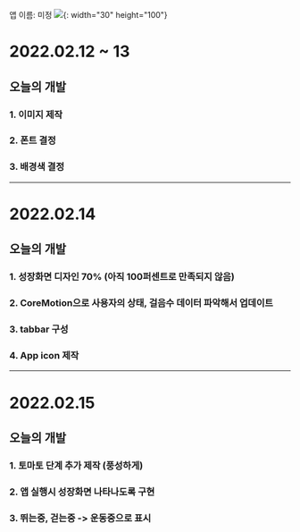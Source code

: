 앱 이름: 미정 
![](https://images.velog.io/images/rlawnstn01023/post/5ab9cd66-60ee-4ede-9f1e-764f37787077/1024.png){: width="30" height="100"}



#  2022.02.12 ~ 13

## 오늘의 개발
### 1. 이미지 제작
### 2. 폰트 결정
### 3. 배경색 결정 

---

#  2022.02.14

## 오늘의 개발
### 1. 성장화면 디자인 70% (아직 100퍼센트로 만족되지 않음)
### 2. CoreMotion으로 사용자의 상태, 걸음수 데이터 파악해서 업데이트 
### 3. tabbar 구성 
### 4. App icon 제작 

---

#  2022.02.15

## 오늘의 개발
### 1. 토마토 단계 추가 제작 (풍성하게)  
### 2. 앱 실행시 성장화면 나타나도록 구현 
### 3. 뛰는중, 걷는중 -> 운동중으로 표시 
